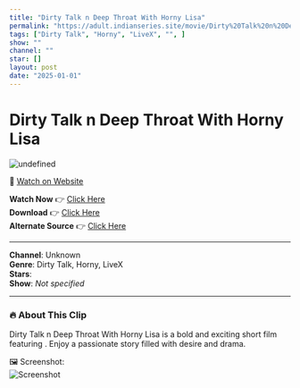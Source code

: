 ```yaml
---
title: "Dirty Talk n Deep Throat With Horny Lisa"
permalink: "https://adult.indianseries.site/movie/Dirty%20Talk%20n%20Deep%20Throat%20With%20Horny%20Lisa"
tags: ["Dirty Talk", "Horny", "LiveX", "", ]
show: ""
channel: ""
star: []
layout: post
date: "2025-01-01"
---
```


# Dirty Talk n Deep Throat With Horny Lisa

![undefined](https://desisins.com/wp-content/uploads/2024/09/Dirty-Talk-n-Deep-Throat-Horny-Lisa-LX-DesiSins.com_.jpg)

🔗 [Watch on Website](https://adult.indianseries.site/movie/Dirty%20Talk%20n%20Deep%20Throat%20With%20Horny%20Lisa)

**Watch Now** 👉 [Click Here](https://adult.indianseries.site/movie/Dirty%20Talk%20n%20Deep%20Throat%20With%20Horny%20Lisa)  
**Download** 👉 [Click Here](https://adult.indianseries.site/movie/Dirty%20Talk%20n%20Deep%20Throat%20With%20Horny%20Lisa)  
**Alternate Source** 👉 [Click Here](https://adult.indianseries.site/movie/Dirty%20Talk%20n%20Deep%20Throat%20With%20Horny%20Lisa)

---

**Channel**: Unknown  
**Genre**: Dirty Talk, Horny, LiveX  
**Stars**:   
**Show**: *Not specified*

---

### 🔥 About This Clip

Dirty Talk n Deep Throat With Horny Lisa is a bold and exciting short film featuring . Enjoy a passionate story filled with desire and drama.
 
🖼️ Screenshot:  
![Screenshot](https://desisins.com/wp-content/uploads/2024/09/Dirty-Talk-n-Deep-Throat-Horny-Lisa-LX-DesiSins.com_.jpg)
